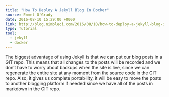 ```yaml
---
title: "How To Deploy A Jekyll Blog In Docker"
source: Emmet O'Grady
date: 2016-08-10 15:29:00 +0000
link: http://blog.nimbleci.com/2016/08/10/how-to-deploy-a-jekyll-blog-in-docker/
type: Tutorial
tool:
  - jekyll
  - docker
---
```

The biggest advantage of using Jekyll is that we can put our blog posts in a GIT repo. This means that all changes to the posts will be recorded and we don’t have to worry about backups when the site is live, since we can regenerate the entire site at any moment from the source code in the GIT repo. Also, it gives us complete portability, it will be easy to move the posts to another blogging platform if needed since we have all of the posts in markdown in the GIT repo.





